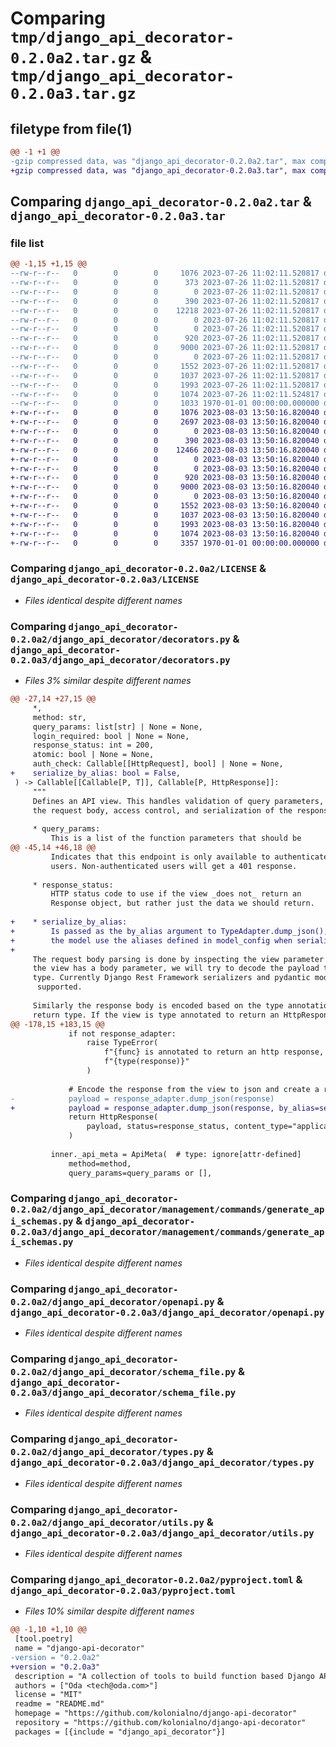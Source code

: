 # Comparing `tmp/django_api_decorator-0.2.0a2.tar.gz` & `tmp/django_api_decorator-0.2.0a3.tar.gz`

## filetype from file(1)

```diff
@@ -1 +1 @@
-gzip compressed data, was "django_api_decorator-0.2.0a2.tar", max compression
+gzip compressed data, was "django_api_decorator-0.2.0a3.tar", max compression
```

## Comparing `django_api_decorator-0.2.0a2.tar` & `django_api_decorator-0.2.0a3.tar`

### file list

```diff
@@ -1,15 +1,15 @@
--rw-r--r--   0        0        0     1076 2023-07-26 11:02:11.520817 django_api_decorator-0.2.0a2/LICENSE
--rw-r--r--   0        0        0      373 2023-07-26 11:02:11.520817 django_api_decorator-0.2.0a2/README.md
--rw-r--r--   0        0        0        0 2023-07-26 11:02:11.520817 django_api_decorator-0.2.0a2/django_api_decorator/__init__.py
--rw-r--r--   0        0        0      390 2023-07-26 11:02:11.520817 django_api_decorator-0.2.0a2/django_api_decorator/apps.py
--rw-r--r--   0        0        0    12218 2023-07-26 11:02:11.520817 django_api_decorator-0.2.0a2/django_api_decorator/decorators.py
--rw-r--r--   0        0        0        0 2023-07-26 11:02:11.520817 django_api_decorator-0.2.0a2/django_api_decorator/management/__init__.py
--rw-r--r--   0        0        0        0 2023-07-26 11:02:11.520817 django_api_decorator-0.2.0a2/django_api_decorator/management/commands/__init__.py
--rw-r--r--   0        0        0      920 2023-07-26 11:02:11.520817 django_api_decorator-0.2.0a2/django_api_decorator/management/commands/generate_api_schemas.py
--rw-r--r--   0        0        0     9000 2023-07-26 11:02:11.520817 django_api_decorator-0.2.0a2/django_api_decorator/openapi.py
--rw-r--r--   0        0        0        0 2023-07-26 11:02:11.520817 django_api_decorator-0.2.0a2/django_api_decorator/py.typed
--rw-r--r--   0        0        0     1552 2023-07-26 11:02:11.520817 django_api_decorator-0.2.0a2/django_api_decorator/schema_file.py
--rw-r--r--   0        0        0     1037 2023-07-26 11:02:11.520817 django_api_decorator-0.2.0a2/django_api_decorator/types.py
--rw-r--r--   0        0        0     1993 2023-07-26 11:02:11.520817 django_api_decorator-0.2.0a2/django_api_decorator/utils.py
--rw-r--r--   0        0        0     1074 2023-07-26 11:02:11.524817 django_api_decorator-0.2.0a2/pyproject.toml
--rw-r--r--   0        0        0     1033 1970-01-01 00:00:00.000000 django_api_decorator-0.2.0a2/PKG-INFO
+-rw-r--r--   0        0        0     1076 2023-08-03 13:50:16.820040 django_api_decorator-0.2.0a3/LICENSE
+-rw-r--r--   0        0        0     2697 2023-08-03 13:50:16.820040 django_api_decorator-0.2.0a3/README.md
+-rw-r--r--   0        0        0        0 2023-08-03 13:50:16.820040 django_api_decorator-0.2.0a3/django_api_decorator/__init__.py
+-rw-r--r--   0        0        0      390 2023-08-03 13:50:16.820040 django_api_decorator-0.2.0a3/django_api_decorator/apps.py
+-rw-r--r--   0        0        0    12466 2023-08-03 13:50:16.820040 django_api_decorator-0.2.0a3/django_api_decorator/decorators.py
+-rw-r--r--   0        0        0        0 2023-08-03 13:50:16.820040 django_api_decorator-0.2.0a3/django_api_decorator/management/__init__.py
+-rw-r--r--   0        0        0        0 2023-08-03 13:50:16.820040 django_api_decorator-0.2.0a3/django_api_decorator/management/commands/__init__.py
+-rw-r--r--   0        0        0      920 2023-08-03 13:50:16.820040 django_api_decorator-0.2.0a3/django_api_decorator/management/commands/generate_api_schemas.py
+-rw-r--r--   0        0        0     9000 2023-08-03 13:50:16.820040 django_api_decorator-0.2.0a3/django_api_decorator/openapi.py
+-rw-r--r--   0        0        0        0 2023-08-03 13:50:16.820040 django_api_decorator-0.2.0a3/django_api_decorator/py.typed
+-rw-r--r--   0        0        0     1552 2023-08-03 13:50:16.820040 django_api_decorator-0.2.0a3/django_api_decorator/schema_file.py
+-rw-r--r--   0        0        0     1037 2023-08-03 13:50:16.820040 django_api_decorator-0.2.0a3/django_api_decorator/types.py
+-rw-r--r--   0        0        0     1993 2023-08-03 13:50:16.820040 django_api_decorator-0.2.0a3/django_api_decorator/utils.py
+-rw-r--r--   0        0        0     1074 2023-08-03 13:50:16.820040 django_api_decorator-0.2.0a3/pyproject.toml
+-rw-r--r--   0        0        0     3357 1970-01-01 00:00:00.000000 django_api_decorator-0.2.0a3/PKG-INFO
```

### Comparing `django_api_decorator-0.2.0a2/LICENSE` & `django_api_decorator-0.2.0a3/LICENSE`

 * *Files identical despite different names*

### Comparing `django_api_decorator-0.2.0a2/django_api_decorator/decorators.py` & `django_api_decorator-0.2.0a3/django_api_decorator/decorators.py`

 * *Files 3% similar despite different names*

```diff
@@ -27,14 +27,15 @@
     *,
     method: str,
     query_params: list[str] | None = None,
     login_required: bool | None = None,
     response_status: int = 200,
     atomic: bool | None = None,
     auth_check: Callable[[HttpRequest], bool] | None = None,
+    serialize_by_alias: bool = False,
 ) -> Callable[[Callable[P, T]], Callable[P, HttpResponse]]:
     """
     Defines an API view. This handles validation of query parameters, parsing of
     the request body, access control, and serialization of the response payload.
 
     * query_params:
         This is a list of the function parameters that should be
@@ -45,14 +46,18 @@
         Indicates that this endpoint is only available to authenticated
         users. Non-authenticated users will get a 401 response.
 
     * response_status:
         HTTP status code to use if the view _does not_ return an
         Response object, but rather just the data we should return.
 
+    * serialize_by_alias:
+        Is passed as the by_alias argument to TypeAdapter.dump_json(), making
+        the model use the aliases defined in model_config when serializing.
+
     The request body parsing is done by inspecting the view parameter types. If
     the view has a body parameter, we will try to decode the payload to that
     type. Currently Django Rest Framework serializers and pydantic models are are
      supported.
 
     Similarly the response body is encoded based on the type annotation for the
     return type. If the view is type annotated to return an HttpResponse object
@@ -178,15 +183,15 @@
             if not response_adapter:
                 raise TypeError(
                     f"{func} is annotated to return an http response, but returned "
                     f"{type(response)}"
                 )
 
             # Encode the response from the view to json and create a response object.
-            payload = response_adapter.dump_json(response)
+            payload = response_adapter.dump_json(response, by_alias=serialize_by_alias)
             return HttpResponse(
                 payload, status=response_status, content_type="application/json"
             )
 
         inner._api_meta = ApiMeta(  # type: ignore[attr-defined]
             method=method,
             query_params=query_params or [],
```

### Comparing `django_api_decorator-0.2.0a2/django_api_decorator/management/commands/generate_api_schemas.py` & `django_api_decorator-0.2.0a3/django_api_decorator/management/commands/generate_api_schemas.py`

 * *Files identical despite different names*

### Comparing `django_api_decorator-0.2.0a2/django_api_decorator/openapi.py` & `django_api_decorator-0.2.0a3/django_api_decorator/openapi.py`

 * *Files identical despite different names*

### Comparing `django_api_decorator-0.2.0a2/django_api_decorator/schema_file.py` & `django_api_decorator-0.2.0a3/django_api_decorator/schema_file.py`

 * *Files identical despite different names*

### Comparing `django_api_decorator-0.2.0a2/django_api_decorator/types.py` & `django_api_decorator-0.2.0a3/django_api_decorator/types.py`

 * *Files identical despite different names*

### Comparing `django_api_decorator-0.2.0a2/django_api_decorator/utils.py` & `django_api_decorator-0.2.0a3/django_api_decorator/utils.py`

 * *Files identical despite different names*

### Comparing `django_api_decorator-0.2.0a2/pyproject.toml` & `django_api_decorator-0.2.0a3/pyproject.toml`

 * *Files 10% similar despite different names*

```diff
@@ -1,10 +1,10 @@
 [tool.poetry]
 name = "django-api-decorator"
-version = "0.2.0a2"
+version = "0.2.0a3"
 description = "A collection of tools to build function based Django APIs"
 authors = ["Oda <tech@oda.com>"]
 license = "MIT"
 readme = "README.md"
 homepage = "https://github.com/kolonialno/django-api-decorator"
 repository = "https://github.com/kolonialno/django-api-decorator"
 packages = [{include = "django_api_decorator"}]
```

